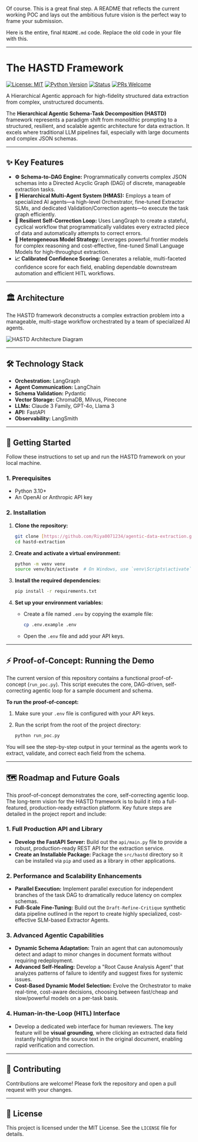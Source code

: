 Of course. This is a great final step. A README that reflects the current working POC and lays out the ambitious future vision is the perfect way to frame your submission.

Here is the entire, final `README.md` code. Replace the old code in your file with this.

-----

# The HASTD Framework

[![License: MIT](https://img.shields.io/badge/License-MIT-blue.svg)](https://opensource.org/licenses/MIT)
[![Python Version](https://img.shields.io/badge/python-3.10+-blue.svg)](https://www.python.org/downloads/)
[![Status](https://img.shields.io/badge/status-proof--of--concept-orange.svg)]()
[![PRs Welcome](https://img.shields.io/badge/PRs-welcome-brightgreen.svg?style=flat-square)](http://makeapullrequest.com)

A Hierarchical Agentic approach for high-fidelity structured data extraction from complex, unstructured documents.

The **Hierarchical Agentic Schema-Task Decomposition (HASTD)** framework represents a paradigm shift from monolithic prompting to a structured, resilient, and scalable agentic architecture for data extraction. It excels where traditional LLM pipelines fail, especially with large documents and complex JSON schemas.

---

## ✨ Key Features

* **⚙️ Schema-to-DAG Engine:** Programmatically converts complex JSON schemas into a Directed Acyclic Graph (DAG) of discrete, manageable extraction tasks.
* **🤖 Hierarchical Multi-Agent System (HMAS):** Employs a team of specialized AI agents—a high-level Orchestrator, fine-tuned Extractor SLMs, and dedicated Validation/Correction agents—to execute the task graph efficiently.
* **🔄 Resilient Self-Correction Loop:** Uses LangGraph to create a stateful, cyclical workflow that programmatically validates every extracted piece of data and automatically attempts to correct errors.
* **🎯 Heterogeneous Model Strategy:** Leverages powerful frontier models for complex reasoning and cost-effective, fine-tuned Small Language Models for high-throughput extraction.
* **📈 Calibrated Confidence Scoring:** Generates a reliable, multi-faceted confidence score for each field, enabling dependable downstream automation and efficient HITL workflows.

---

## 🏛️ Architecture

The HASTD framework deconstructs a complex extraction problem into a manageable, multi-stage workflow orchestrated by a team of specialized AI agents.

![HASTD Architecture Diagram](./docs/assets/architecture.png)

---

## 🛠️ Technology Stack

* **Orchestration:** LangGraph
* **Agent Communication:** LangChain
* **Schema Validation:** Pydantic
* **Vector Storage:** ChromaDB, Milvus, Pinecone
* **LLMs:** Claude 3 Family, GPT-4o, Llama 3
* **API:** FastAPI
* **Observability:** LangSmith

---

## 🚀 Getting Started

Follow these instructions to set up and run the HASTD framework on your local machine.

### 1. Prerequisites

* Python 3.10+
* An OpenAI or Anthropic API key

### 2. Installation

1.  **Clone the repository:**
    ```bash
    git clone [https://github.com/Riya0071234/agentic-data-extraction.git](https://github.com/Riya0071234/agentic-data-extraction.git)
    cd hastd-extraction
    ```

2.  **Create and activate a virtual environment:**
    ```bash
    python -m venv venv
    source venv/bin/activate  # On Windows, use `venv\Scripts\activate`
    ```

3.  **Install the required dependencies:**
    ```bash
    pip install -r requirements.txt
    ```

4.  **Set up your environment variables:**
    * Create a file named `.env` by copying the example file:
        ```bash
        cp .env.example .env
        ```
    * Open the `.env` file and add your API keys.

---

## ⚡ Proof-of-Concept: Running the Demo

The current version of this repository contains a functional proof-of-concept (`run_poc.py`). This script executes the core, DAG-driven, self-correcting agentic loop for a sample document and schema.

**To run the proof-of-concept:**

1.  Make sure your `.env` file is configured with your API keys.
2.  Run the script from the root of the project directory:

    ```bash
    python run_poc.py
    ```

You will see the step-by-step output in your terminal as the agents work to extract, validate, and correct each field from the schema.

---

## 🗺️ Roadmap and Future Goals

This proof-of-concept demonstrates the core, self-correcting agentic loop. The long-term vision for the HASTD framework is to build it into a full-featured, production-ready extraction platform. Key future steps are detailed in the project report and include:

### 1. Full Production API and Library
* **Develop the FastAPI Server:** Build out the `api/main.py` file to provide a robust, production-ready REST API for the extraction service.
* **Create an Installable Package:** Package the `src/hastd` directory so it can be installed via `pip` and used as a library in other applications.

### 2. Performance and Scalability Enhancements
* **Parallel Execution:** Implement parallel execution for independent branches of the task DAG to dramatically reduce latency on complex schemas.
* **Full-Scale Fine-Tuning:** Build out the `Draft-Refine-Critique` synthetic data pipeline outlined in the report to create highly specialized, cost-effective SLM-based Extractor Agents.

### 3. Advanced Agentic Capabilities
* **Dynamic Schema Adaptation:** Train an agent that can autonomously detect and adapt to minor changes in document formats without requiring redeployment.
* **Advanced Self-Healing:** Develop a "Root Cause Analysis Agent" that analyzes patterns of failure to identify and suggest fixes for systemic issues.
* **Cost-Based Dynamic Model Selection:** Evolve the Orchestrator to make real-time, cost-aware decisions, choosing between fast/cheap and slow/powerful models on a per-task basis.

### 4. Human-in-the-Loop (HITL) Interface
* Develop a dedicated web interface for human reviewers. The key feature will be **visual grounding**, where clicking an extracted data field instantly highlights the source text in the original document, enabling rapid verification and correction.

---

## 🤝 Contributing

Contributions are welcome! Please fork the repository and open a pull request with your changes.

---

## 📄 License

This project is licensed under the MIT License. See the `LICENSE` file for details.
````
